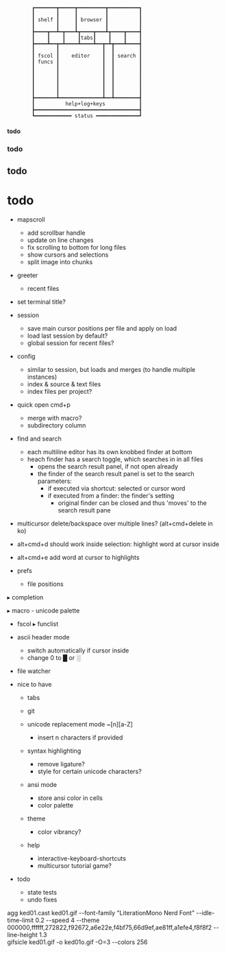 

            ┏━━━━━━━┳━━━━━┳━━━━━━━━━┳━━━━━━━━━━┓
            ┃       ┃     ┃         ┃          ┃
            ┃ shelf ┃     ┃ browser ┃          ┃
            ┃       ┃     ┃         ┃          ┃
            ┣━━━━┳━━┻━┳━━━┻┳━━━━┳━━━┻┳━━━━┳━━━━┫
            ┃    ┃    ┃    ┃tabs┃    ┃    ┃    ┃
            ┣━━━━┻━━┳━┻━━━━┻━━━━┻━━┳━┻┳━━━┻━━━━┫
            ┃       ┃              ┃  ┃        ┃
            ┃ fscol ┃    editor    ┃  ┃ search ┃
            ┃ funcs ┃              ┃  ┃        ┃
            ┃       ┃              ┃  ┃        ┃
            ┃       ┃              ┃  ┃        ┃
            ┃       ┃              ┃  ┃        ┃
            ┃       ┃              ┃  ┃        ┃
            ┃       ┃              ┃  ┃        ┃
            ┣━━━━━━━┻━━━━━━━━━━━━━━┻━━┻━━━━━━━━┫
            ┃          help+log+keys           ┃
            ┣━━━━━━━━━━━━━━━━━━━━━━━━━━━━━━━━━━┫
            ┗━━━━━━━━━━━━ status ━━━━━━━━━━━━━━┛

#### todo
### todo
## todo
# todo

- mapscroll
    - add scrollbar handle
    - update on line changes
    - fix scrolling to bottom for long files
    - show cursors and selections
    - split image into chunks
    
- greeter 
    - recent files
    
- set terminal title?
    
- session
    - save main cursor positions per file and apply on load
    - load last session by default?  
    - global session for recent files?
    
- config
    - similar to session, but loads and merges (to handle multiple instances)
    - index & source & text files 
    - index files per project?

- quick open cmd+p
    - merge with macro?
    - subdirectory column

- find and search
    - each multiline editor has its own knobbed finder at bottom
    - heach finder has a search toggle, which searches in in all files
        - opens the search result panel, if not open already
        - the finder of the search result panel is set to the search parameters:
            - if executed via shortcut: selected or cursor word
            - if executed from a finder: the finder's setting 
                - original finder can be closed and thus 'moves' to the search result pane

- multicursor delete/backspace over multiple lines? (alt+cmd+delete in ko)
- alt+cmd+d should work inside selection: highlight word at cursor inside
- alt+cmd+e add word at cursor to highlights

- prefs 
    - file positions

▸ completion

▸ macro
    - unicode palette
    
- fscol
    ▸ funclist
    
- ascii header mode
    - switch automatically if cursor inside
    - change 0 to █ or ░
    
- file watcher

- nice to have
    
    - tabs
    - git
    
    - unicode replacement mode ~[n][a-Z]
        - insert n characters if provided 
        
    - syntax highlighting 
        - remove ligature?
        - style for certain unicode characters?
        
    - ansi mode
        - store ansi color in cells
        - color palette
        
    - theme 
        - color vibrancy?      
        
    - help 
        - interactive-keyboard-shortcuts
        - multicursor tutorial game?
    
- todo
    - state tests
    - undo fixes
    
agg ked01.cast ked01.gif --font-family "LiterationMono Nerd Font" --idle-time-limit 0.2 --speed 4 --theme 000000,ffffff,272822,f92672,a6e22e,f4bf75,66d9ef,ae81ff,a1efe4,f8f8f2 --line-height 1.3    
gifsicle ked01.gif -o ked01o.gif -O=3 --colors 256 
    